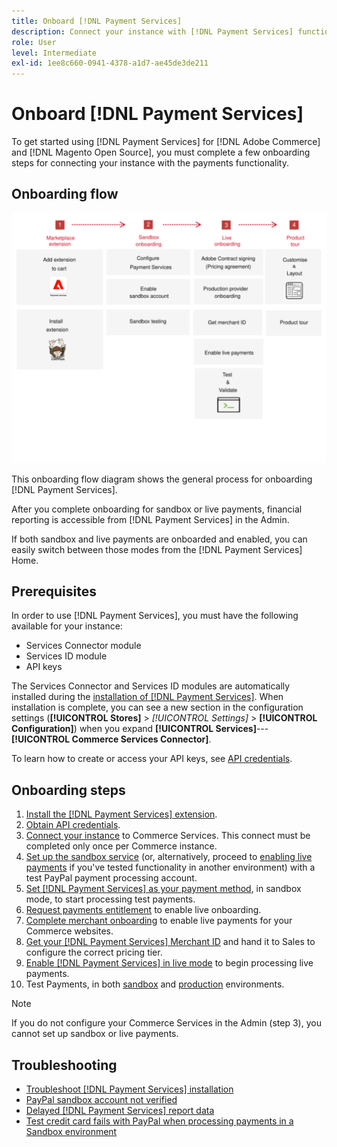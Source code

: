 ```yaml
---
title: Onboard [!DNL Payment Services]
description: Connect your instance with [!DNL Payment Services] functionality by completing a few onboarding steps.
role: User
level: Intermediate
exl-id: 1ee8c660-0941-4378-a1d7-ae45de3de211
---
```

# Onboard [!DNL Payment Services]

To get started using [!DNL Payment Services] for [!DNL Adobe Commerce] and [!DNL Magento Open Source], you must complete a few onboarding steps for connecting your instance with the payments functionality.

## Onboarding flow

![Onboarding flow](assets/onboarding-diagram.svg)

This onboarding flow diagram shows the general process for onboarding [!DNL Payment Services].

After you complete onboarding for sandbox or live payments, financial reporting is accessible from [!DNL Payment Services] in the Admin.

If both sandbox and live payments are onboarded and enabled, you can easily switch between those modes from the [!DNL Payment Services] Home.

## Prerequisites

In order to use [!DNL Payment Services], you must have the following available for your instance:

* Services Connector module
* Services ID module
* API keys

The Services Connector and Services ID modules are automatically installed during the [installation of [!DNL Payment Services]](install.md). When installation is complete, you can see a new section in the configuration settings (**[!UICONTROL Stores]** > _[!UICONTROL Settings]_ > **[!UICONTROL Configuration]**) when you expand **[!UICONTROL Services]**---**[!UICONTROL Commerce Services Connector]**.

To learn how to create or access your API keys, see [API credentials](#obtain-api-credentials).

## Onboarding steps

1. [Install the [!DNL Payment Services] extension](install.md#get-payment-services).
1. [Obtain API credentials](connect.md#obtain-api-credentials).
1. [Connect your instance](connect.md#configure-commerce-services) to Commerce Services. This connect must be completed only once per Commerce instance.
1. [Set up the sandbox service](sandbox.md#enable-sandbox-testing) (or, alternatively, proceed to [enabling live payments](sandbox.md#enable-live-payments) if you've tested functionality in another environment) with a test PayPal payment processing account.
1. [Set [!DNL Payment Services] as your payment method](production.md#set-payment-services-as-payment-method), in sandbox mode, to start processing test payments.
1. [Request payments entitlement](production.md#request-payments-entitlement-from-adobe) to enable live onboarding.
1. [Complete merchant onboarding](production.md#complete-merchant-onboarding) to enable live payments for your Commerce websites.
1. [Get your [!DNL Payment Services] Merchant ID](production.md#configure-pricing-tier) and hand it to Sales to configure the correct pricing tier.
1. [Enable [!DNL Payment Services] in live mode](production.md#enable-live-payments) to begin processing live payments.
1. Test Payments, in both [sandbox](sandbox.md#test-in-sandbox-environment) and [production](production.md#test-in-production) environments.

>[!NOTE]
>
>If you do not configure your Commerce Services in the Admin (step 3), you cannot set up sandbox or live payments.

## Troubleshooting

* [Troubleshoot [!DNL Payment Services] installation](https://experienceleague.adobe.com/docs/commerce-knowledge-base/kb/troubleshooting/payments/payservices-install.html?lang=en)
* [PayPal sandbox account not verified](https://experienceleague.adobe.com/docs/commerce-knowledge-base/kb/troubleshooting/payments/payservices-paypal-acct.html)
* [Delayed [!DNL Payment Services] report data](https://experienceleague.adobe.com/docs/commerce-knowledge-base/kb/troubleshooting/payments/payservices-report-info-delayed.html)
* [Test credit card fails with PayPal when processing payments in a Sandbox environment](https://experienceleague.adobe.com/docs/commerce-knowledge-base/kb/troubleshooting/payments/payservices-cc-sandbox-failure.html?lang=en)
